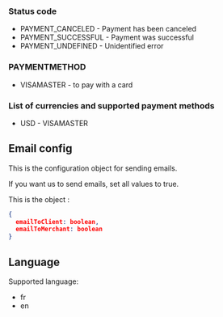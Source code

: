 ### Status code
- PAYMENT_CANCELED - Payment has been canceled
- PAYMENT_SUCCESSFUL - Payment was successful
- PAYMENT_UNDEFINED - Unidentified error

### PAYMENTMETHOD
- VISAMASTER - to pay with a card

### List of currencies and supported payment methods
* USD - VISAMASTER

## Email config
This is the configuration object for sending emails.

If you want us to send emails, set all values to true.

This is the object :
```json
{
  emailToClient: boolean,
  emailToMerchant: boolean
}
```

## Language
Supported language:
* fr
* en